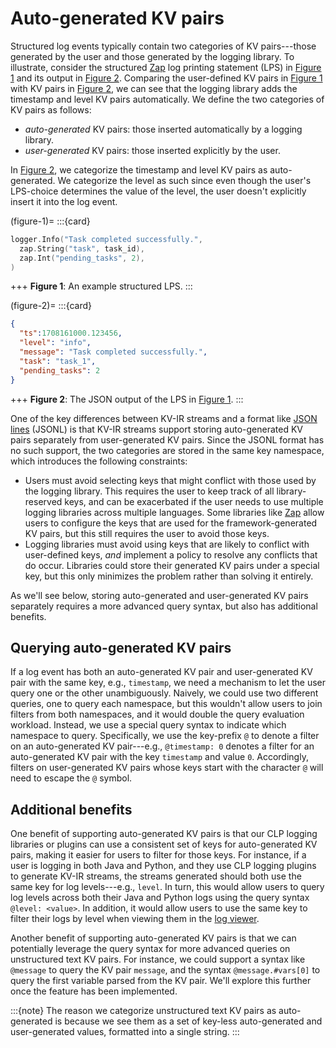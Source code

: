 # Auto-generated KV pairs

Structured log events typically contain two categories of KV pairs---those generated by the user and
those generated by the logging library. To illustrate, consider the structured [Zap] log printing
statement (LPS) in [Figure 1](#figure-1) and its output in [Figure 2](#figure-2). Comparing
the user-defined KV pairs in [Figure 1](#figure-1) with KV pairs in [Figure 2](#figure-2), we can
see that the logging library adds the timestamp and level KV pairs automatically. We define the two
categories of KV pairs as follows:

* *auto-generated* KV pairs: those inserted automatically by a logging library.
* *user-generated* KV pairs: those inserted explicitly by the user.

In [Figure 2](#figure-2), we categorize the timestamp and level KV pairs as auto-generated. We 
categorize the level as such since even though the user's LPS-choice determines the value of the
level, the user doesn't explicitly insert it into the log event.

(figure-1)=
:::{card}

```go
logger.Info("Task completed successfully.",
  zap.String("task", task_id),
  zap.Int("pending_tasks", 2),
)
```

+++
**Figure 1**: An example structured LPS.
:::

(figure-2)=
:::{card}

```json
{
  "ts":1708161000.123456,
  "level": "info",
  "message": "Task completed successfully.",
  "task": "task_1",
  "pending_tasks": 2
}
```

+++
**Figure 2**: The JSON output of the LPS in [Figure 1](#figure-1).
:::

One of the key differences between KV-IR streams and a format like [JSON lines][json-lines] (JSONL)
is that KV-IR streams support storing auto-generated KV pairs separately from user-generated KV
pairs. Since the JSONL format has no such support, the two categories are stored in the same key
namespace, which introduces the following constraints:

* Users must avoid selecting keys that might conflict with those used by the logging library. This
  requires the user to keep track of all library-reserved keys, and can be exacerbated if the user
  needs to use multiple logging libraries across multiple languages. Some libraries like [Zap] allow
  users to configure the keys that are used for the framework-generated KV pairs, but this still
  requires the user to avoid those keys.
* Logging libraries must avoid using keys that are likely to conflict with user-defined keys, *and*
  implement a policy to resolve any conflicts that do occur. Libraries could store their generated
  KV pairs under a special key, but this only minimizes the problem rather than solving it entirely.

As we'll see below, storing auto-generated and user-generated KV pairs separately requires a more
advanced query syntax, but also has additional benefits.

## Querying auto-generated KV pairs

If a log event has both an auto-generated KV pair and user-generated KV pair with the same key,
e.g., `timestamp`, we need a mechanism to let the user query one or the other unambiguously.
Naively, we could use two different queries, one to query each namespace, but this wouldn't allow
users to join filters from both namespaces, and it would double the query evaluation workload.
Instead, we use a special query syntax to indicate which namespace to query. Specifically, we use
the key-prefix `@` to denote a filter on an auto-generated KV pair---e.g., `@timestamp: 0` denotes a
filter for an auto-generated KV pair with the key `timestamp` and value `0`. Accordingly, filters on
user-generated KV pairs whose keys start with the character `@` will need to escape the `@` symbol.

## Additional benefits

One benefit of supporting auto-generated KV pairs is that our CLP logging libraries or plugins can
use a consistent set of keys for auto-generated KV pairs, making it easier for users to filter for
those keys. For instance, if a user is logging in both Java and Python, and they use CLP logging
plugins to generate KV-IR streams, the streams generated should both use the same key for log
levels---e.g., `level`. In turn, this would allow users to query log levels across both their Java
and Python logs using the query syntax `@level: <value>`. In addition, it would allow users to use
the same key to filter their logs by level when viewing them in the [log viewer][log-viewer].

Another benefit of supporting auto-generated KV pairs is that we can potentially leverage
the query syntax for more advanced queries on unstructured text KV pairs. For instance, we could
support a syntax like `@message` to query the KV pair `message`, and the syntax `@message.#vars[0]`
to query the first variable parsed from the KV pair. We'll explore this further once the feature has
been implemented.

:::{note}
The reason we categorize unstructured text KV pairs as auto-generated is because we see them as a
set of key-less auto-generated and user-generated values, formatted into a single string.
:::

[json-lines]: https://jsonlines.org/
[log-viewer]: https://github.com/y-scope/yscope-log-viewer
[Zap]: https://github.com/uber-go/zap
